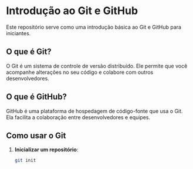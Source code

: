 

# Introdução ao Git e GitHub

Este repositório serve como uma introdução básica ao Git e GitHub para iniciantes.

## O que é Git?

O Git é um sistema de controle de versão distribuído. Ele permite que você acompanhe alterações no seu código e colabore com outros desenvolvedores.

## O que é GitHub?

GitHub é uma plataforma de hospedagem de código-fonte que usa o Git. Ela facilita a colaboração entre desenvolvedores e equipes.

## Como usar o Git

1. **Inicializar um repositório**:
   ```bash
   git init
